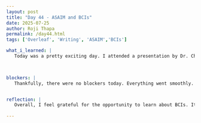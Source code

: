 ```yaml
---
layout: post
title: "Day 44 - ASAIM and BCIs"
date: 2025-07-25
author: Roji Thapa
permalink: /day44.html
tags: ['Overleaf', 'Writing', 'ASAIM','BCIs']

what_i_learned: |
   Today was a pretty exciting day. I attended a presentation by Dr. Chris Crawford from the University of Alabama, where he talked about Brain Computer Interfaces (BCIs). BCIs allow us to control devices with our minds, and that really blew my mind! Dr. Crawford explained how these systems work by reading signals from the brain. In the workshop, we got to try it out ourselves. One activity involved using an EEG headset to control a drone, where the computer processed the brain signals and turned them into commands. We also tried using muscle signals to control devices, which felt like science fiction! It was fascinating to see how all this works, and it made me appreciate the technology even more. I returned to lab and worked on my final research paper.


  
blockers: |
   Thankfully, there were no blockers today. Everything went smoothly.


reflection: |
   Overall, I feel grateful for the opportunity to learn about BCIs. It’s amazing how we can control things just with our thoughts, and I never thought I’d have the chance to experience it firsthand. I also feel more confident about my research. I finished coding yesterday and today I added the result table and bar plot to my paper. Explaining the results is easier compared to the beginning, and I think I’m getting better at it. The professor also provided some useful feedback on our research paper, which will be a great help.
   
---
```

